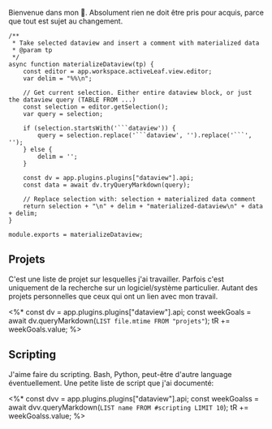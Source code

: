 Bienvenue dans mon 🧠. Absolument rien ne doit être pris pour acquis, parce que tout est sujet au changement. 

```dataviewjs
/**
 * Take selected dataview and insert a comment with materialized data
 * @param tp
 */
async function materializeDataview(tp) {
    const editor = app.workspace.activeLeaf.view.editor;
    var delim = "%%\n";

    // Get current selection. Either entire dataview block, or just the dataview query (TABLE FROM ...)
    const selection = editor.getSelection();
    var query = selection;

    if (selection.startsWith('```dataview')) {
        query = selection.replace('```dataview', '').replace('```', '');
    } else {
        delim = '';
    }

    const dv = app.plugins.plugins["dataview"].api;
    const data = await dv.tryQueryMarkdown(query);

    // Replace selection with: selection + materialized data comment
    return selection + "\n" + delim + "materialized-dataview\n" + data + delim;
}

module.exports = materializeDataview;
```

## Projets

C'est une liste de projet sur lesquelles j'ai travailler. Parfois c'est uniquement de la recherche sur un logiciel/système particulier. Autant des projets personnelles que ceux qui ont un lien avec mon travail.

<%*
const dv = app.plugins.plugins["dataview"].api;
const weekGoals = await dv.queryMarkdown(`LIST file.mtime FROM "projets"`);
tR += weekGoals.value;
%>

## Scripting

J'aime faire du scripting. Bash, Python, peut-être d'autre language éventuellement. Une petite liste de script que j'ai documenté:


<%*
const dvv = app.plugins.plugins["dataview"].api;
const weekGoalss = await dvv.queryMarkdown(`LIST name FROM #scripting LIMIT 10`);
tR += weekGoalss.value;
%>